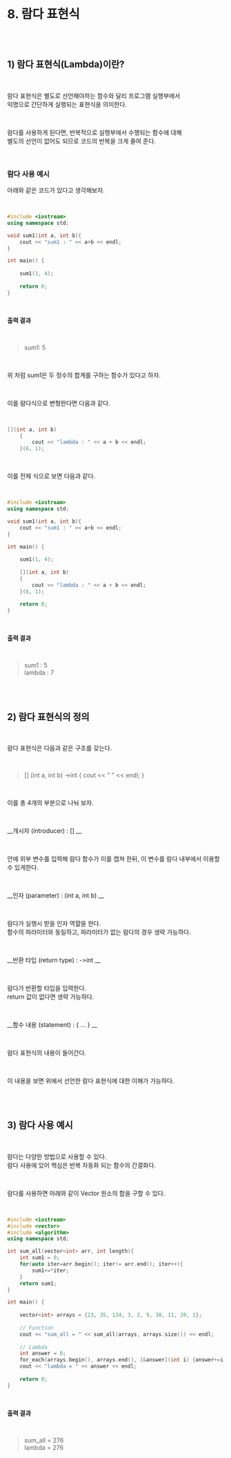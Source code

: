 # 8. 람다 표현식

<br/>
<br/>

## 1) 람다 표현식(Lambda)이란?

<br/>

람다 표현식은 별도로 선언해야하는 함수와 달리 프로그램 실행부에서<br/>
익명으로 간단하게 실행되는 표현식을 의미한다. <br/>

<br/>

람다를 사용하게 된다면, 반복적으로 실행부에서 수행되는 함수에 대해<br/>
별도의 선언이 없어도 되므로 코드의 반복을 크게 줄여 준다. <br/>

<br/>


### 람다 사용 예시

아래와 같은 코드가 있다고 생각해보자. <br/>

<br/>

```c++
#include <iostream>
using namespace std;

void sum1(int a, int b){
	cout << "sum1 : " << a+b << endl; 
}

int main() {
	
	sum1(1, 4);
	
	return 0;
}
```

<br/>

__출력 결과__

<br/>

> sum1: 5 <br/>

<br/>

위 처럼 sum1은 두 정수의 합계를 구하는 함수가 있다고 하자. <br/>

<br/>

이를 람다식으로 변형한다면 다음과 같다. <br/>

<br/>

```c++
[](int a, int b)
    {
        cout << "lambda : " << a + b << endl;
    }(6, 1);
```

<br/>

이를 전체 식으로 보면 다음과 같다.<br/>

<br/>

```c++
#include <iostream>
using namespace std;

void sum1(int a, int b){
	cout << "sum1 : " << a+b << endl; 
}

int main() {
	
	sum1(1, 4);
	
	[](int a, int b)
    {
        cout << "lambda : " << a + b << endl;
    }(6, 1);
	
	return 0;
}
```

<br/>

__출력 결과__

<br/>

> sum1 : 5 <br/>
> lambda : 7 <br/>

<br/>
<br/>

## 2) 람다 표현식의 정의

<br/>

람다 표현식은 다음과 같은 구조를 갖는다.<br/>

<br/>

> [] (int a, int b) ->int {  cout << " " << endl; } 

<br/>

이를 총 4개의 부분으로 나눠 보자. <br/>

<br/>

__개시자 (introducer) : [] __

<br/>

안에 외부 변수를 입력해 람다 함수가 이를 캡쳐 한뒤, 이 변수를 람다 내부에서 이용할 수 있게한다. <br/>

<br/>

__인자 (parameter) : (int a, int b) __

<br/>

람다가 실행시 받을 인자 역햘을 한다.<br/>
함수의 파라미터와 동일하고, 파라미터가 없는 람다의 경우 생략 가능하다. <br/>

<br/>

__반환 타입 (return type) : ->int __

<br/>

람다가 반환할 타입을 입력한다. <br/>
return 값이 없다면 생략 가능하다. <br/>

<br/>

__함수 내용 (statement) : { ... } __

<br/>

람다 표현식의 내용이 들어간다. <br/>

<br/>

이 내용을 보면 위에서 선언한 람다 표현식에 대한 이해가 가능하다. <br/>

<br/>
<br/>

## 3) 람다 사용 예시

<br/>

람다는 다양한 방법으로 사용할 수 있다. <br/>
람다 사용에 있어 핵심은 반복 자동화 되는 함수의 간결화다. <br/>

<br/>

람다를 사용하면 아래와 같이 Vector 원소의 합을 구할 수 있다. <br/>

<br/>

```c++
#include <iostream>
#include <vector>
#include <algorithm>
using namespace std;

int sum_all(vector<int> arr, int length){
	int sum1 = 0;
	for(auto iter=arr.begin(); iter!= arr.end(); iter++){
		sum1+=*iter;
	} 
	return sum1;
}

int main() {
	
	vector<int> arrays = {23, 35, 134, 3, 2, 9, 38, 11, 20, 1};
	
	// Function
	cout << "sum_all = " << sum_all(arrays, arrays.size()) << endl;
	
	// Lambda
	int answer = 0; 
	for_each(arrays.begin(), arrays.end(), [&answer](int i) {answer+=i;});
	cout << "lambda = " << answer << endl;
	
	return 0;
}
```

<br/>

__출력 결과__

<br/>

> sum_all = 276 <br/>
> lambda = 276 <br/>

<br/>

